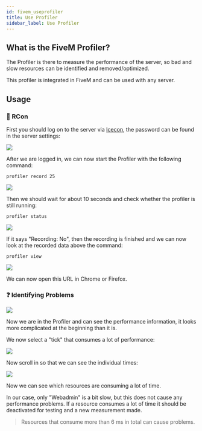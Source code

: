 ```yaml
---
id: fivem_useprofiler
title: Use Profiler
sidebar_label: Use Profiler
---
```


## What is the FiveM Profiler? 

The Profiler is there to measure the performance of the server, so bad and slow resources can be identified and removed/optimized. 

This profiler is integrated in FiveM and can be used with any server.

## Usage


### 🔑 RCon

First you should log on to the server via [Icecon](https://github.com/icedream/icecon/releases), the password can be found in the server settings:

![](https://screensaver01.zap-hosting.com/index.php/s/3S2ZZ2gRDsRmXyN/preview)

After we are logged in, we can now start the Profiler with the following command:

```
profiler record 25
```

![](https://screensaver01.zap-hosting.com/index.php/s/syTtBk7RicHYdBP/preview)

Then we should wait for about 10 seconds and check whether the profiler is still running:

```
profiler status
```

![](https://screensaver01.zap-hosting.com/index.php/s/zRwfoRfXQJq5mem/preview)

If it says "Recording: No", then the recording is finished and we can now look at the recorded data above the command:

```
profiler view
```

![](https://screensaver01.zap-hosting.com/index.php/s/FRgiSsiYeoQ5EER/preview)

We can now open this URL in Chrome or Firefox.


### ❓ Identifying Problems

![](https://screensaver01.zap-hosting.com/index.php/s/ksymeAb62DtY4Kg/preview)

Now we are in the Profiler and can see the performance information, it looks more complicated at the beginning than it is.

We now select a "tick" that consumes a lot of performance:

![](https://screensaver01.zap-hosting.com/index.php/s/gPaQ2LwowKtN8W6/preview)

Now scroll in so that we can see the individual times:

![](https://screensaver01.zap-hosting.com/index.php/s/7bYbwFkwdKFJRbB/preview)

Now we can see which resources are consuming a lot of time.

In our case, only "Webadmin" is a bit slow, but this does not cause any performance problems. If a resource consumes a lot of time it should be deactivated for testing and a new measurement made.



> Resources that consume more than 6 ms in total can cause problems.

